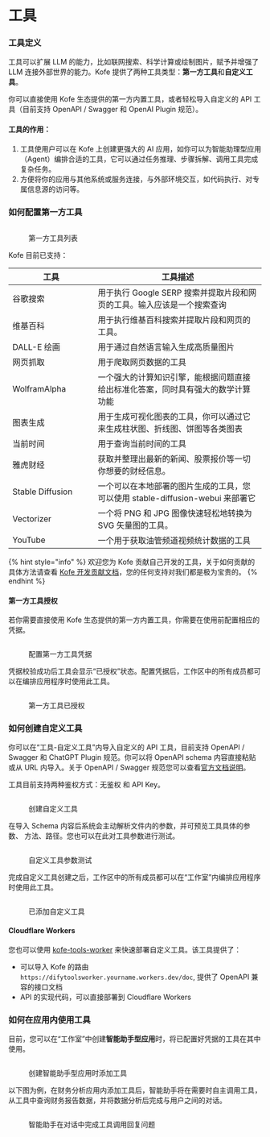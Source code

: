 # 工具

### 工具定义

工具可以扩展 LLM 的能力，比如联网搜索、科学计算或绘制图片，赋予并增强了 LLM 连接外部世界的能力。Kofe 提供了两种工具类型：**第一方工具**和**自定义工具**。

你可以直接使用 Kofe 生态提供的第一方内置工具，或者轻松导入自定义的 API 工具（目前支持 OpenAPI / Swagger 和 OpenAI Plugin 规范）。

#### 工具的作用：

1. 工具使用户可以在 Kofe 上创建更强大的 AI 应用，如你可以为智能助理型应用（Agent）编排合适的工具，它可以通过任务推理、步骤拆解、调用工具完成复杂任务。
2. 方便将你的应用与其他系统或服务连接，与外部环境交互，如代码执行、对专属信息源的访问等。

### 如何配置第一方工具

<figure><img src="../../.gitbook/assets/image (131).png" alt=""><figcaption><p>第一方工具列表</p></figcaption></figure>

Kofe 目前已支持：

<table><thead><tr><th width="154">工具</th><th>工具描述</th></tr></thead><tbody><tr><td>谷歌搜索</td><td>用于执行 Google SERP 搜索并提取片段和网页的工具。输入应该是一个搜索查询</td></tr><tr><td>维基百科</td><td>用于执行维基百科搜索并提取片段和网页的工具。</td></tr><tr><td>DALL-E 绘画</td><td>用于通过自然语言输入生成高质量图片</td></tr><tr><td>网页抓取</td><td>用于爬取网页数据的工具</td></tr><tr><td>WolframAlpha</td><td>一个强大的计算知识引擎，能根据问题直接给出标准化答案，同时具有强大的数学计算功能</td></tr><tr><td>图表生成</td><td>用于生成可视化图表的工具，你可以通过它来生成柱状图、折线图、饼图等各类图表</td></tr><tr><td>当前时间</td><td>用于查询当前时间的工具</td></tr><tr><td>雅虎财经</td><td>获取并整理出最新的新闻、股票报价等一切你想要的财经信息。</td></tr><tr><td>Stable Diffusion</td><td>一个可以在本地部署的图片生成的工具，您可以使用 stable-diffusion-webui 来部署它</td></tr><tr><td>Vectorizer</td><td>一个将 PNG 和 JPG 图像快速轻松地转换为 SVG 矢量图的工具。</td></tr><tr><td>YouTube</td><td>一个用于获取油管频道视频统计数据的工具</td></tr></tbody></table>

{% hint style="info" %}
欢迎您为 Kofe 贡献自己开发的工具，关于如何贡献的具体方法请查看 [Kofe 开发贡献文档](https://github.com/langgenius/kofe/blob/main/CONTRIBUTING.md)，您的任何支持对我们都是极为宝贵的。
{% endhint %}

#### 第一方工具授权

若你需要直接使用 Kofe 生态提供的第一方内置工具，你需要在使用前配置相应的凭据。

<figure><img src="../../.gitbook/assets/image (134).png" alt=""><figcaption><p>配置第一方工具凭据</p></figcaption></figure>

凭据校验成功后工具会显示“已授权”状态。配置凭据后，工作区中的所有成员都可以在编排应用程序时使用此工具。

<figure><img src="../../.gitbook/assets/image (136).png" alt=""><figcaption><p>第一方工具已授权</p></figcaption></figure>

### 如何创建自定义工具

你可以在“工具-自定义工具”内导入自定义的 API 工具，目前支持 OpenAPI / Swagger 和 ChatGPT Plugin 规范。你可以将 OpenAPI schema 内容直接粘贴或从 URL 内导入。关于 OpenAPI / Swagger 规范您可以查看[官方文档说明](https://swagger.io/specification/)。

工具目前支持两种鉴权方式：无鉴权 和 API Key。

<figure><img src="../../.gitbook/assets/image (147).png" alt=""><figcaption><p>创建自定义工具</p></figcaption></figure>

在导入 Schema 内容后系统会主动解析文件内的参数，并可预览工具具体的参数、 方法、路径。您也可以在此对工具参数进行测试。

<figure><img src="../../.gitbook/assets/image (148).png" alt=""><figcaption><p>自定义工具参数测试</p></figcaption></figure>

完成自定义工具创建之后，工作区中的所有成员都可以在“工作室”内编排应用程序时使用此工具。

<figure><img src="../../.gitbook/assets/image (150).png" alt=""><figcaption><p>已添加自定义工具</p></figcaption></figure>

#### Cloudflare Workers

您也可以使用 [kofe-tools-worker](https://github.com/crazywoola/kofe-tools-worker) 来快速部署自定义工具。该工具提供了：

* 可以导入 Kofe 的路由 `https://difytoolsworker.yourname.workers.dev/doc`, 提供了 OpenAPI 兼容的接口文档
* API 的实现代码，可以直接部署到 Cloudflare Workers

### 如何在应用内使用工具

目前，您可以在“工作室”中创建**智能助手型应用**时，将已配置好凭据的工具在其中使用。

<figure><img src="../../.gitbook/assets/image (139).png" alt=""><figcaption><p>创建智能助手型应用时添加工具</p></figcaption></figure>

以下图为例，在财务分析应用内添加工具后，智能助手将在需要时自主调用工具，从工具中查询财务报告数据，并将数据分析后完成与用户之间的对话。

<figure><img src="../../.gitbook/assets/image (144).png" alt=""><figcaption><p>智能助手在对话中完成工具调用回复问题</p></figcaption></figure>
